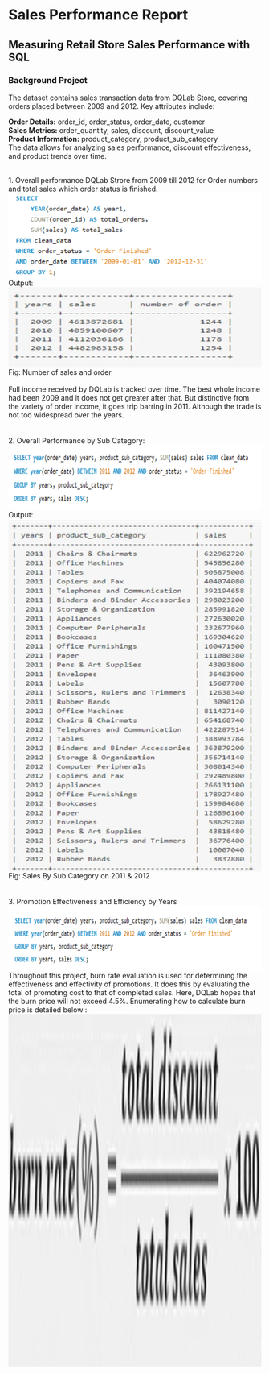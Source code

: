 # Sales Performance Report
## Measuring Retail Store Sales Performance with SQL
### Background Project
<p>
The dataset contains sales transaction data from DQLab Store, covering orders placed between 2009 and 2012. Key attributes include:

**Order Details:** order_id, order_status, order_date, customer <br/>
**Sales Metrics:** order_quantity, sales, discount, discount_value <br/>
**Product Information:** product_category, product_sub_category <br/>
The data allows for analyzing sales performance, discount effectiveness, and product trends over time.
</p>
</br>
1. Overall performance DQLab Strore from 2009 till 2012 for Order numbers and total sales which order status is finished.</br>
<img align="center" width="600" height="170" src="https://github.com/Shihab27/DQLAB_Sales_Performance_Analysis/blob/main/Code%201.png">
</br>
Output:
<img align="center" width="600" height="160" src="https://github.com/Shihab27/DQLAB_Sales_Performance_Analysis/blob/main/output1.png">
Fig: Number of sales and order
</br>
</br>Full income received by DQLab is tracked over time. The best whole income had been 2009 and it does not get greater after that. But distinctive from the variety of order income, it goes trip barring in 2011. Although the trade is not too widespread over the years.
</br>
</br>
</br>
2. Overall Performance by Sub Category:</br>
<img align="center" width="600" height="130" src="https://github.com/Shihab27/DQLAB_Sales_Performance_Analysis/blob/main/Code%202.png">
Output:
<img align="center" width="600" height="700" src="https://github.com/Shihab27/DQLAB_Sales_Performance_Analysis/blob/main/output2.png">
Fig: Sales By Sub Category on 2011 & 2012
</br>
</br>
</br>
3. Promotion Effectiveness and Efficiency by Years
</br>
<img align="center" width="600" height="130" src="https://github.com/Shihab27/DQLAB_Sales_Performance_Analysis/blob/main/Code%203.png">
</br>
Throughout this project, burn rate evaluation is used for determining the effectiveness and effectivity of promotions. It does this by evaluating the total of promoting cost to that of completed sales. Here, DQLab hopes that the burn price will not exceed 4.5%. Enumerating how to calculate burn price is detailed below :
<img align="center" width="600" height="700" src="https://github.com/Shihab27/DQLAB_Sales_Performance_Analysis/blob/main/formula1.png">
